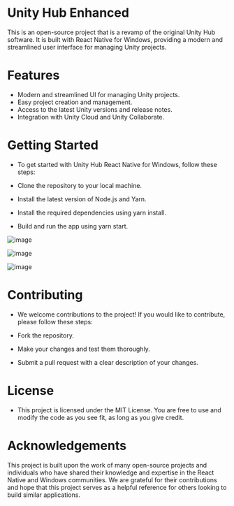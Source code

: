 # Unity Hub Enhanced
This is an open-source project that is a revamp of the original Unity Hub software. It is built with React Native for Windows, providing a modern and streamlined user interface for managing Unity projects.

# Features
- Modern and streamlined UI for managing Unity projects.
- Easy project creation and management.
- Access to the latest Unity versions and release notes.
- Integration with Unity Cloud and Unity Collaborate.

# Getting Started
- To get started with Unity Hub React Native for Windows, follow these steps:

- Clone the repository to your local machine.
- Install the latest version of Node.js and Yarn.
- Install the required dependencies using yarn install.
- Build and run the app using yarn start.

![image](https://user-images.githubusercontent.com/8495748/225570583-e29df758-f402-46ee-bba8-094260b168d8.png)

![image](https://user-images.githubusercontent.com/8495748/225570903-eb9526a3-d5bc-4e2b-8845-2c20143fe88d.png)

![image](https://user-images.githubusercontent.com/8495748/225570995-927bc811-30d1-4534-a336-c7dd40635e9c.png)


# Contributing
- We welcome contributions to the project! If you would like to contribute, please follow these steps:

- Fork the repository.
- Make your changes and test them thoroughly.
- Submit a pull request with a clear description of your changes.

# License
- This project is licensed under the MIT License. You are free to use and modify the code as you see fit, as long as you give credit.

# Acknowledgements
This project is built upon the work of many open-source projects and individuals who have shared their knowledge and expertise in the React Native and Windows communities. We are grateful for their contributions and hope that this project serves as a helpful reference for others looking to build similar applications.



